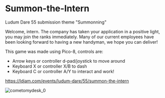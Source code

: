 # Summon-the-Intern
Ludum Dare 55 submission theme "Summonning"

Welcome, intern. The company has taken your application in a positive light, you may join the ranks immediately.
Many of our current employees have been looking forward to having a new handyman, we hope you can deliver!

This game was made using Pico-8, controls are:

- Arrow keys or controller d-pad/joystick to move around
- Keyboard X or controller X/B to dash
- Keyboard C or controller A/Y to interact and work!

https://ldjam.com/events/ludum-dare/55/summon-the-intern

![cometomydesk_0](https://github.com/Speedphoenix/Summon-the-Intern/assets/22801009/7ddd4db8-a951-4e99-ac87-019bc4ad4abb)
